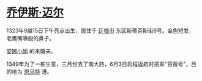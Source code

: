 # [乔伊斯·迈尔](../龙套/乔伊斯·迈尔.md)

1323年9越15日下午亮点出生，居住于 [廷根市](../地区/廷根市.md) 东区斯蒂芬斯街8号。金色短发，老鹰嘴喙般的鼻子。

[安娜小姐](../龙套/安娜小姐.md) 的未婚夫。

1349年为了一桩生意，三月份去了南大路，6月3日启程返航时搭乘"苜蓿号"，目的地为 [恩马特](../地区/恩马特.md) 港。

